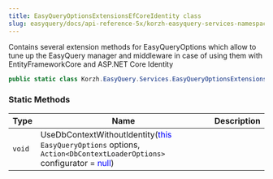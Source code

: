 ```yaml
---
title: EasyQueryOptionsExtensionsEfCoreIdentity class
slug: easyquery/docs/api-reference-5x/korzh-easyquery-services-namespace/easyqueryoptionsextensionsefcoreidentity-class
---
```



Contains several extension methods for EasyQueryOptions  which allow to tune up the EasyQuery manager and middleware  in case of using them with EntityFrameworkCore and ASP.NET Core Identity
```csharp
public static class Korzh.EasyQuery.Services.EasyQueryOptionsExtensionsEfCoreIdentity

```

### Static Methods

| Type | Name | Description | 
| --- | --- | --- | 
| `void` | UseDbContextWithoutIdentity(<span style='color: blue'>this</span> `EasyQueryOptions` options, `Action<DbContextLoaderOptions>` configurator = <span style='color: blue'>null</span>) |  |